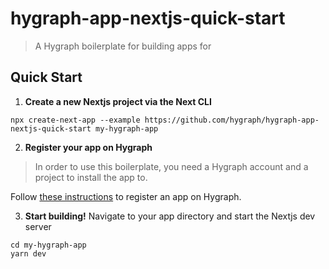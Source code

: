 # hygraph-app-nextjs-quick-start

> A Hygraph boilerplate for building apps for 

## Quick Start

1. **Create a new Nextjs project via the Next CLI**

```
npx create-next-app --example https://github.com/hygraph/hygraph-app-nextjs-quick-start my-hygraph-app
```

2. **Register your app on Hygraph**
> In order to use this boilerplate, you need a Hygraph account and a project to install the app to.

Follow [these instructions](#todo) to register an app on Hygraph.

3. **Start building!**
Navigate to your app directory and start the Nextjs dev server

```
cd my-hygraph-app
yarn dev
```
